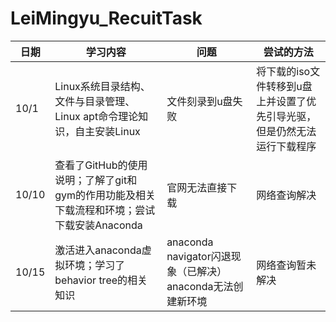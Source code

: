 # LeiMingyu_RecuitTask
|日期|学习内容|问题|尝试的方法|
|---|---|---|---|
|10/1|Linux系统目录结构、文件与目录管理、Linux apt命令理论知识，自主安装Linux|文件刻录到u盘失败|将下载的iso文件转移到u盘上并设置了优先引导光驱，但是仍然无法运行下载程序|
|10/10|查看了GitHub的使用说明；了解了git和gym的作用功能及相关下载流程和环境；尝试下载安装Anaconda|官网无法直接下载|网络查询解决|
|10/15|激活进入anaconda虚拟环境；学习了behavior tree的相关知识|anaconda navigator闪退现象（已解决）anaconda无法创建新环境|网络查询暂未解决|
